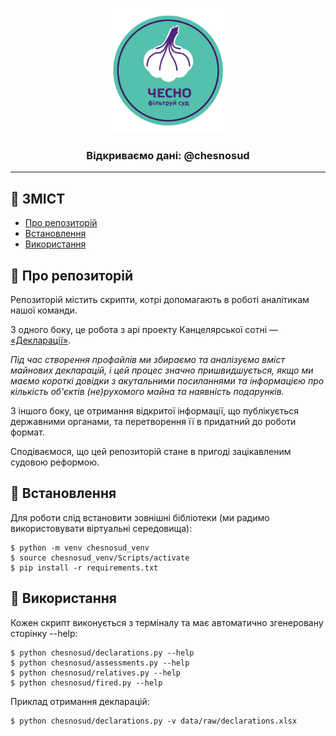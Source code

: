 <p align="center">
  <a href="" rel="noopener">
 <img width=200px height=200px src="static/logo.png" alt="Project logo"></a>
</p>

<h3 align="center">Відкриваємо дані: @chesnosud</h3>

---

## 📝 ЗМІСТ
- [Про репозиторій](#about)
- [Встановлення](#getting_started)
- [Використання](#usage)

## 🧐 Про репозиторій <a name = "about"></a>

Репозиторій містить скрипти, котрі допомагають в роботі аналітикам нашої команди.

З одного боку, це робота з арі проекту Канцелярської сотні — [«Декларації»](https://declarations.com.ua/).

*Під час створення профайлів ми збираємо та аналізуємо вміст майнових декларацій, і цей процес значно пришвидшується, якщо ми маємо короткі довідки з акутальними посиланнями та інформацією про кількість об'єктів (не)рухомого майна та наявність подарунків.*

З іншого боку, це отримання відкритої інформації, що публікується державними органами, та перетворення її в придатний до роботи формат.

Сподіваємося, що цей репозиторій стане в пригоді зацікавленим судовою реформою.  



## 🏁 Встановлення <a name = "getting_started"></a>

Для роботи слід встановити зовнішні бібліотеки (ми радимо використовувати віртуальні середовища): 

```
$ python -m venv chesnosud_venv
$ source chesnosud_venv/Scripts/activate
$ pip install -r requirements.txt
```

## 🎈 Використання <a name="usage"></a>

Кожен скрипт виконується з терміналу та має автоматично згенеровану сторінку --help:

```
$ python chesnosud/declarations.py --help
$ python chesnosud/assessments.py --help
$ python chesnosud/relatives.py --help
$ python chesnosud/fired.py --help
```

Приклад отримання декларацій:

```
$ python chesnosud/declarations.py -v data/raw/declarations.xlsx
```
